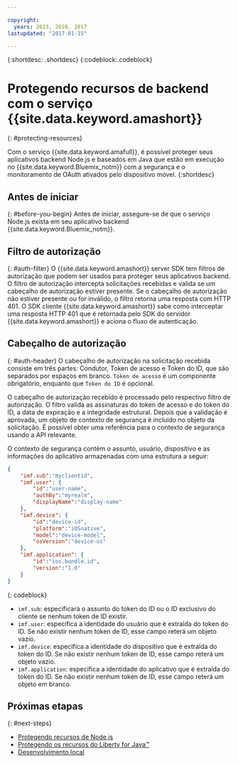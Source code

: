 ```yaml
---

copyright:
  years: 2015, 2016, 2017
lastupdated: "2017-01-15"

---
```


{:shortdesc: .shortdesc} 
{:codeblock:.codeblock}

# Protegendo recursos de backend com o serviço {{site.data.keyword.amashort}}
{: #protecting-resources}


Com o serviço {{site.data.keyword.amafull}}, é possível proteger seus aplicativos backend Node.js e baseados em Java que estão em execução no {{site.data.keyword.Bluemix_notm}} com a segurança e o monitoramento de OAuth ativados pelo dispositivo móvel.
{:shortdesc}

## Antes de iniciar
{: #before-you-begin}
Antes de iniciar, assegure-se de que o serviço Node.js exista em seu aplicativo backend {{site.data.keyword.Bluemix_notm}}.


## Filtro de autorização
{: #auth-filter}
O {{site.data.keyword.amashort}} server SDK tem filtros de autorização que podem ser usados para proteger seus aplicativos backend.  O filtro de autorização intercepta solicitações recebidas e valida se um cabeçalho de autorização estiver presente. Se o cabeçalho de autorização não estiver presente ou for inválido, o filtro retorna uma resposta com HTTP 401. O
SDK cliente {{site.data.keyword.amashort}} sabe como interceptar uma resposta HTTP 401 que é retornada pelo SDK do servidor
{{site.data.keyword.amashort}} e aciona o fluxo de autenticação.
## Cabeçalho de autorização
{: #auth-header}
O cabeçalho de autorização na solicitação recebida consiste em três partes: Condutor, Token de acesso e Token do ID, que são separados por espaços em branco. `Token de acesso` é um componente obrigatório, enquanto que `Token do ID` é opcional.

O cabeçalho de autorização recebido é processado pelo respectivo filtro de autorização. O filtro valida as assinaturas do token de acesso e do token do ID, a data de expiração e a integridade estrutural. Depois que a validação é aprovada, um objeto de contexto de segurança é incluído no objeto da solicitação. É possível obter uma referência para o contexto de segurança usando a API relevante.

O contexto de segurança contém o assunto, usuário, dispositivo e as informações do aplicativo armazenadas com uma estrutura a seguir:
```JSON
{
    "imf.sub":"myclientid",
    "imf.user": {
        "id":"user-name",
        "authBy":"myrealm",
        "displayName":"display-name"
    },
    "imf.device": {
        "id":"device-id",
        "platform":"iOSnative",
        "model":"device-model",
        "osVersion":"device-os"
    },
    "imf.application": {
        "id":"ios.bundle.id",
        "version":"1.0"
    }
}
```
{: codeblock}

* `imf.sub`: especificará o assunto do token do ID ou o ID exclusivo do cliente se nenhum token de ID existir.
* `imf.user`: especifica a identidade do usuário que é extraída do token do ID. Se não existir nenhum token de ID, esse campo reterá um objeto vazio.
* `imf.device`: especifica a identidade do dispositivo que é extraída do token do ID. Se não existir nenhum token de ID, esse campo reterá um objeto vazio.
* `imf.application`: especifica a identidade do aplicativo que é extraída do token do ID. Se não existir nenhum token de ID, esse campo reterá um objeto em branco.

## Próximas etapas
{: #next-steps}
* [Protegendo recursos de Node.js](protecting-resources-nodejs.html)
* [Protegendo os recursos do Liberty for Java&trade;](protecting-resources-java.html)
* [Desenvolvimento local](protecting-resources-local.html)
